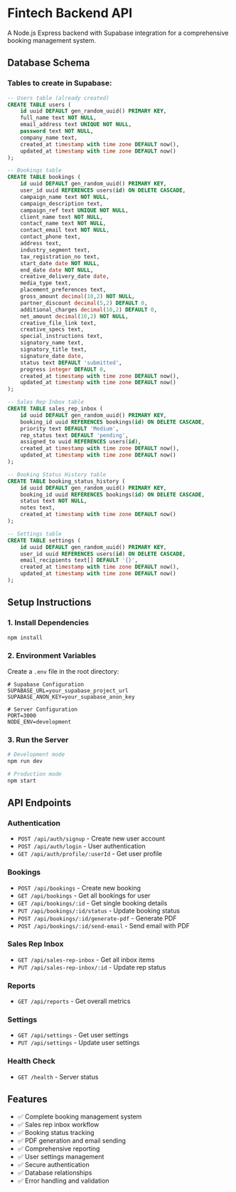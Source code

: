 # Fintech Backend API

A Node.js Express backend with Supabase integration for a comprehensive booking management system.

## Database Schema

### Tables to create in Supabase:

```sql
-- Users table (already created)
CREATE TABLE users (
    id uuid DEFAULT gen_random_uuid() PRIMARY KEY,
    full_name text NOT NULL,
    email_address text UNIQUE NOT NULL,
    password text NOT NULL,
    company_name text,
    created_at timestamp with time zone DEFAULT now(),
    updated_at timestamp with time zone DEFAULT now()
);

-- Bookings table
CREATE TABLE bookings (
    id uuid DEFAULT gen_random_uuid() PRIMARY KEY,
    user_id uuid REFERENCES users(id) ON DELETE CASCADE,
    campaign_name text NOT NULL,
    campaign_description text,
    campaign_ref text UNIQUE NOT NULL,
    client_name text NOT NULL,
    contact_name text NOT NULL,
    contact_email text NOT NULL,
    contact_phone text,
    address text,
    industry_segment text,
    tax_registration_no text,
    start_date date NOT NULL,
    end_date date NOT NULL,
    creative_delivery_date date,
    media_type text,
    placement_preferences text,
    gross_amount decimal(10,2) NOT NULL,
    partner_discount decimal(5,2) DEFAULT 0,
    additional_charges decimal(10,2) DEFAULT 0,
    net_amount decimal(10,2) NOT NULL,
    creative_file_link text,
    creative_specs text,
    special_instructions text,
    signatory_name text,
    signatory_title text,
    signature_date date,
    status text DEFAULT 'submitted',
    progress integer DEFAULT 0,
    created_at timestamp with time zone DEFAULT now(),
    updated_at timestamp with time zone DEFAULT now()
);

-- Sales Rep Inbox table
CREATE TABLE sales_rep_inbox (
    id uuid DEFAULT gen_random_uuid() PRIMARY KEY,
    booking_id uuid REFERENCES bookings(id) ON DELETE CASCADE,
    priority text DEFAULT 'Medium',
    rep_status text DEFAULT 'pending',
    assigned_to uuid REFERENCES users(id),
    created_at timestamp with time zone DEFAULT now(),
    updated_at timestamp with time zone DEFAULT now()
);

-- Booking Status History table
CREATE TABLE booking_status_history (
    id uuid DEFAULT gen_random_uuid() PRIMARY KEY,
    booking_id uuid REFERENCES bookings(id) ON DELETE CASCADE,
    status text NOT NULL,
    notes text,
    created_at timestamp with time zone DEFAULT now()
);

-- Settings table
CREATE TABLE settings (
    id uuid DEFAULT gen_random_uuid() PRIMARY KEY,
    user_id uuid REFERENCES users(id) ON DELETE CASCADE,
    email_recipients text[] DEFAULT '{}',
    created_at timestamp with time zone DEFAULT now(),
    updated_at timestamp with time zone DEFAULT now()
);
```

## Setup Instructions

### 1. Install Dependencies
```bash
npm install
```

### 2. Environment Variables
Create a `.env` file in the root directory:

```env
# Supabase Configuration
SUPABASE_URL=your_supabase_project_url
SUPABASE_ANON_KEY=your_supabase_anon_key

# Server Configuration
PORT=3000
NODE_ENV=development
```

### 3. Run the Server
```bash
# Development mode
npm run dev

# Production mode
npm start
```

## API Endpoints

### Authentication
- `POST /api/auth/signup` - Create new user account
- `POST /api/auth/login` - User authentication
- `GET /api/auth/profile/:userId` - Get user profile

### Bookings
- `POST /api/bookings` - Create new booking
- `GET /api/bookings` - Get all bookings for user
- `GET /api/bookings/:id` - Get single booking details
- `PUT /api/bookings/:id/status` - Update booking status
- `POST /api/bookings/:id/generate-pdf` - Generate PDF
- `POST /api/bookings/:id/send-email` - Send email with PDF

### Sales Rep Inbox
- `GET /api/sales-rep-inbox` - Get all inbox items
- `PUT /api/sales-rep-inbox/:id` - Update rep status

### Reports
- `GET /api/reports` - Get overall metrics

### Settings
- `GET /api/settings` - Get user settings
- `PUT /api/settings` - Update user settings

### Health Check
- `GET /health` - Server status

## Features

- ✅ Complete booking management system
- ✅ Sales rep inbox workflow
- ✅ Booking status tracking
- ✅ PDF generation and email sending
- ✅ Comprehensive reporting
- ✅ User settings management
- ✅ Secure authentication
- ✅ Database relationships
- ✅ Error handling and validation 